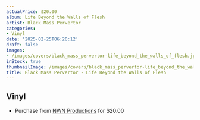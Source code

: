 ```yaml
---
actualPrice: $20.00
album: Life Beyond the Walls of Flesh
artist: Black Mass Pervertor
categories:
- Vinyl
date: '2025-02-25T06:20:12'
draft: false
images:
- /images/covers/black_mass_pervertor-life_beyond_the_walls_of_flesh.jpg
inStock: true
thumbnailImage: /images/covers/black_mass_pervertor-life_beyond_the_walls_of_flesh-thumb.jpg
title: Black Mass Pervertor - Life Beyond the Walls of Flesh
---
```


## Vinyl
* Purchase from [NWN Productions](http://shop.nwnprod.com/index.php?route=product/product&path=75&product_id=19968&sort=pd.name&order=ASC) for $20.00
